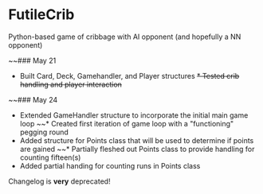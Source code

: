 # FutileCrib
Python-based game of cribbage with AI opponent (and hopefully a NN opponent)

~~### May 21
* Built Card, Deck, Gamehandler, and Player structures
~~* Tested crib handling and player interaction~~

~~### May 24
* Extended GameHandler structure to incorporate the initial main game loop
~~* Created first iteration of game loop with a "functioning" pegging round
* Added structure for Points class that will be used to determine if points are gained
~~* Partially fleshed out Points class to provide handling for counting fifteen(s)
* Added partial handing for counting runs in Points class

Changelog is __very__ deprecated!
